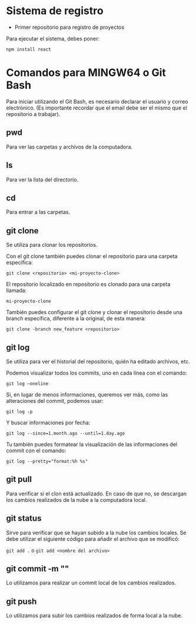 # Sistema de registro
- Primer repositorio para registro de proyectos

Para ejecutar el sistema, debes poner:

```npm install react```

# Comandos para MINGW64 o Git Bash
Para iniciar utilizando el Git Bash, es necesario declarar el usuario y correo electrónico. (Es importante recordar que el email debe ser el mismo que el repositorio a trabajar).
## pwd

Para ver las carpetas y archivos de la computadora.

## ls

Para ver la lista del directorio.

## cd

Para entrar a las carpetas.

## git clone

Se utiliza para clonar los repositorios.

Con el git clone también puedes clonar el repositorio para una carpeta específica:

```git clone <repositorio> <mi-proyecto-clone>```

El repositorio localizado en repositorio es clonado para una carpeta llamada:

```mi-proyecto-clone```

También puedes configurar el git clone y clonar el repositorio desde una branch específica, diferente a la original, de esta manera:

```git clone -branch new_feature <repositorio>```

## git log

Se utiliza para ver el historial del repositorio, quién ha editado archivos, etc.

Podemos visualizar todos los commits, uno en cada línea con el comando:

```git log –oneline```

Si, en lugar de menos informaciones, queremos ver más, como las alteraciones del commit, podemos usar:

```git log -p```

Y buscar informaciones por fecha:

```git log --since=1.month.ago --until=1.day.ago```

Tu también puedes formatear la visualización de las informaciones del commit con el comando:

```git log --pretty="format:%h %s"```

## git pull

Para verificar si el clon está actualizado. En caso de que no, se descargan los cambios realizados de la nube a la computadora local.

## git status

Sirve para verificar que se hayan subido a la nube los cambios locales. Se debe utilizar el siguiente código para añadir el archivo que se modificó: 

```git add .``` o ```git add <nombre del archivo>```

## git commit -m "<Nombre del commit>"

Lo utilizamos para realizar un commit local de los cambios realizados.

## git push

Lo utilizamos para subir los cambios realizados de forma local a la nube.
